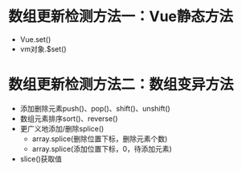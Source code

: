 # 数组更新检测方法一：Vue静态方法
- Vue.set()
- vm对象.$set()
# 数组更新检测方法二：数组变异方法
- 添加删除元素push()、pop()、shift()、unshift()
- 数组元素排序sort()、reverse()
- 更广义地添加/删除splice()
	- array.splice(删除位置下标，删除元素个数)
	- array.splice(添加位置下标，0，待添加元素)
- slice()获取值